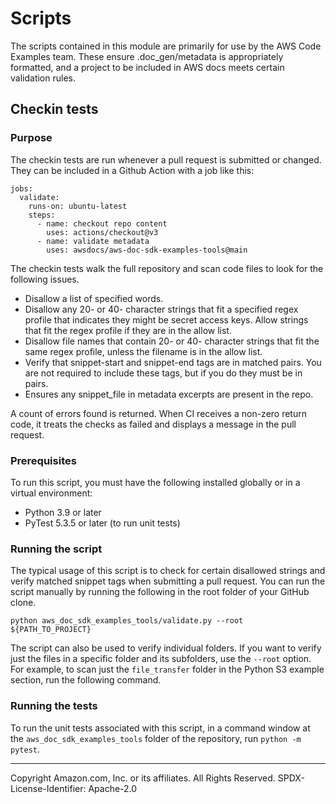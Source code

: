 # Scripts

The scripts contained in this module are primarily for use by the AWS
Code Examples team. These ensure .doc_gen/metadata is appropriately formatted,
and a project to be included in AWS docs meets certain validation rules.

## Checkin tests

### Purpose

The checkin tests are run whenever a pull request is submitted or changed. They
can be included in a Github Action with a job like this:

```
jobs:
  validate:
    runs-on: ubuntu-latest
    steps:
      - name: checkout repo content
        uses: actions/checkout@v3
      - name: validate metadata
        uses: awsdocs/aws-doc-sdk-examples-tools@main
```

The checkin tests walk the full repository and scan code files to look for
the following issues.

- Disallow a list of specified words.
- Disallow any 20- or 40- character strings that fit a specified regex profile
  that indicates they might be secret access keys. Allow strings that fit the
  regex profile if they are in the allow list.
- Disallow file names that contain 20- or 40- character strings that fit the same
  regex profile, unless the filename is in the allow list.
- Verify that snippet-start and snippet-end tags are in matched pairs. You are
  not required to include these tags, but if you do they must be in pairs.
- Ensures any snippet_file in metadata excerpts are present in the repo.

A count of errors found is returned. When CI receives a non-zero return code,
it treats the checks as failed and displays a message in the pull request.

### Prerequisites

To run this script, you must have the following installed globally or in a virtual
environment:

- Python 3.9 or later
- PyTest 5.3.5 or later (to run unit tests)

### Running the script

The typical usage of this script is to check for certain disallowed strings and
verify matched snippet tags when submitting a pull request. You can run the script
manually by running the following in the root folder of your GitHub clone.

```
python aws_doc_sdk_examples_tools/validate.py --root ${PATH_TO_PROJECT}
```

The script can also be used to verify individual folders. If you want to verify
just the files in a specific folder and its subfolders, use the `--root` option.
For example, to scan just the `file_transfer` folder in the Python S3 example section,
run the following command.

### Running the tests

To run the unit tests associated with this script, in a command window at the
`aws_doc_sdk_examples_tools` folder of the repository, run `python -m pytest`.

---

Copyright Amazon.com, Inc. or its affiliates. All Rights Reserved.
SPDX-License-Identifier: Apache-2.0
